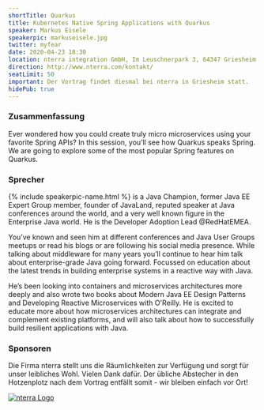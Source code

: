 ```yaml
---
shortTitle: Quarkus
title: Kubernetes Native Spring Applications with Quarkus
speaker: Markus Eisele
speakerpic: markuseisele.jpg
twitter: myfear
date: 2020-04-23 18:30
location: nterra integration GmbH, Im Leuschnerpark 3, 64347 Griesheim
direction: http://www.nterra.com/kontakt/
seatLimit: 50
important: Der Vortrag findet diesmal bei nterra in Griesheim statt.
hidePub: true
---
```


### Zusammenfassung

Ever wondered how you could create truly micro microservices using your favorite Spring APIs?  In this session, you’ll see how Quarkus speaks Spring. We are going to explore some of the most popular Spring features on Quarkus.

### Sprecher

{% include speakerpic-name.html %} is a Java Champion, former Java EE Expert Group member,  founder of JavaLand, reputed speaker at Java conferences around the world, and a very well known figure in the Enterprise Java world. He is the Developer Adoption Lead @RedHatEMEA.

You’ve known and seen him at different conferences and Java User Groups meetups or read his blogs or are following his social media presence. While talking about middleware for many years you’ll continue to hear him talk about enterprise-grade Java going forward. Focussed on education about the latest trends in building enterprise systems in a reactive way with Java.

He’s been looking into containers and microservices architectures more deeply and also wrote two books about Modern Java EE Design Patterns and Developing Reactive Microservices with O'Reilly. He is excited to educate more about how microservices architectures can integrate and complement existing platforms, and will also talk about how to successfully build resilient applications with Java.

### Sponsoren

Die Firma nterra stellt uns die Räumlichkeiten zur Verfügung und sorgt für unser leibliches Wohl. Vielen Dank dafür. Der übliche Abstecher in den Hotzenplotz nach dem Vortrag entfällt somit - wir bleiben einfach vor Ort!

[![nterra Logo](/images/sponsors/nterra.png)](http://www.nterra.de)
